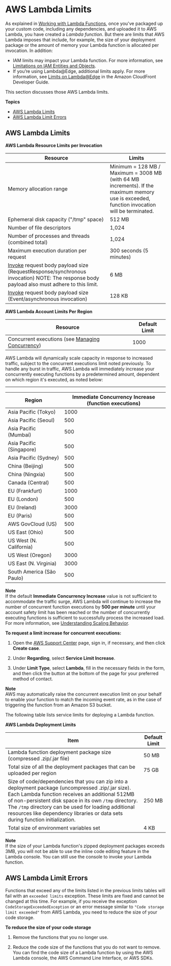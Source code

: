 # AWS Lambda Limits<a name="limits"></a>

As explained in [Working with Lambda Functions](lambda-introduction-function.md), once you've packaged up your custom code, including any dependencies, and uploaded it to AWS Lambda, you have created a *Lambda function*\. But there are limits that AWS Lambda imposes that include, for example, the size of your deployment package or the amount of memory your Lambda function is allocated per invocation\. In addition:
+ IAM limits may impact your Lambda function\. For more information, see [Limitations on IAM Entities and Objects](https://docs.aws.amazon.com/IAM/latest/UserGuide/reference_iam-limits.html)\.
+ If you’re using Lambda@Edge, additional limits apply\. For more information, see [Limits on Lambda@Edge](https://docs.aws.amazon.com/AmazonCloudFront/latest/DeveloperGuide/cloudfront-limits.html#limits-lambda-at-edge) in the Amazon CloudFront Developer Guide\.

This section discusses those AWS Lambda limits\.

**Topics**
+ [AWS Lambda Limits](#limits-list)
+ [AWS Lambda Limit Errors](#limits-troubleshooting)

## AWS Lambda Limits<a name="limits-list"></a>


**AWS Lambda Resource Limits per Invocation**  

| Resource | Limits | 
| --- | --- | 
| Memory allocation range  | Minimum = 128 MB / Maximum = 3008 MB \(with 64 MB increments\)\. If the maximum memory use is exceeded, function invocation will be terminated\. | 
| Ephemeral disk capacity \("/tmp" space\) | 512 MB | 
| Number of file descriptors  | 1,024 | 
| Number of processes and threads \(combined total\) | 1,024 | 
| Maximum execution duration per request | 300 seconds \(5 minutes\) | 
| [Invoke](API_Invoke.md) request body payload size \(RequestResponse/synchronous invocation\) NOTE: The response body payload also must adhere to this limit\. | 6 MB  | 
| [Invoke](API_Invoke.md) request body payload size \(Event/asynchronous invocation\) | 128 KB | 


**AWS Lambda Account Limits Per Region**  

| Resource | Default Limit | 
| --- | --- | 
| Concurrent executions \(see [Managing Concurrency](concurrent-executions.md)\)  | 1000 | 

AWS Lambda will dynamically scale capacity in response to increased traffic, subject to the concurrent executions limit noted previously\. To handle any burst in traffic, AWS Lambda will immediately increase your concurrently executing functions by a predetermined amount, dependent on which region it's executed, as noted below:


****  

| Region | Immediate Concurrency Increase \(function executions\) | 
| --- | --- | 
| Asia Pacific \(Tokyo\) | 1000 | 
| Asia Pacific \(Seoul\) | 500 | 
| Asia Pacific \(Mumbai\) | 500 | 
| Asia Pacific \(Singapore\) | 500 | 
| Asia Pacific \(Sydney\) | 500 | 
| China \(Beijing\) | 500 | 
| China \(Ningxia\) | 500 | 
| Canada \(Central\) | 500 | 
| EU \(Frankfurt\) | 1000 | 
| EU \(London\) | 500 | 
| EU \(Ireland\) | 3000 | 
| EU \(Paris\) | 500 | 
| AWS GovCloud \(US\) | 500 | 
| US East \(Ohio\) | 500 | 
| US West \(N\. California\) | 500 | 
| US West \(Oregon\) | 3000 | 
| US East \(N\. Virginia\) | 3000 | 
| South America \(São Paulo\) | 500 | 

**Note**  
If the default **Immediate Concurrency Increase** value is not sufficient to accommodate the traffic surge, AWS Lambda will continue to increase the number of concurrent function executions by **500 per minute** until your account safety limit has been reached or the number of concurrently executing functions is sufficient to successfully process the increased load\. For more information, see [Understanding Scaling Behavior](scaling.md)\.

**To request a limit increase for concurrent executions:**

1. Open the [AWS Support Center](https://console.aws.amazon.com/support/home#/) page, sign in, if necessary, and then click **Create case**\.

1. Under **Regarding**, select **Service Limit Increase**\.

1. Under **Limit Type**, select **Lambda**, fill in the necessary fields in the form, and then click the button at the bottom of the page for your preferred method of contact\.

**Note**  
AWS may automatically raise the concurrent execution limit on your behalf to enable your function to match the incoming event rate, as in the case of triggering the function from an Amazon S3 bucket\.

The following table lists service limits for deploying a Lambda function\.


**AWS Lambda Deployment Limits**  

| Item | Default Limit | 
| --- | --- | 
| Lambda function deployment package size \(compressed \.zip/\.jar file\) | 50 MB | 
| Total size of all the deployment packages that can be uploaded per region | 75 GB | 
| Size of code/dependencies that you can zip into a deployment package \(uncompressed \.zip/\.jar size\)\.  Each Lambda function receives an additional 512MB of non\-persistent disk space in its own `/tmp` directory\. The `/tmp` directory can be used for loading additional resources like dependency libraries or data sets during function initialization\.   | 250 MB | 
| Total size of environment variables set | 4 KB | 

**Note**  
If the size of your Lambda function's zipped deployment packages exceeds 3MB, you will not be able to use the inline code editing feature in the Lambda console\. You can still use the console to invoke your Lambda function\.

## AWS Lambda Limit Errors<a name="limits-troubleshooting"></a>

Functions that exceed any of the limits listed in the previous limits tables will fail with an `exceeded limits` exception\. These limits are fixed and cannot be changed at this time\. For example, if you receive the exception `CodeStorageExceededException` or an error message similar to `"Code storage limit exceeded"` from AWS Lambda, you need to reduce the size of your code storage\.

**To reduce the size of your code storage**

1. Remove the functions that you no longer use\.

1. Reduce the code size of the functions that you do not want to remove\. You can find the code size of a Lambda function by using the AWS Lambda console, the AWS Command Line Interface, or AWS SDKs\.